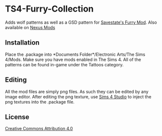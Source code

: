 # TS4-Furry-Collection
Adds wolf patterns as well as a GSD pattern for [Savestate's Furry Mod](http://www.savestatecomic.com/dlc/).
Also available on [Nexus Mods](https://www.nexusmods.com/thesims4/mods/1181)

## Installation
Place the .package into \*Documents Folder\*/Electronic Arts/The Sims 4/Mods. Make sure you have mods enabled in The Sims 4. All of the patterns can be found in-game under the Tattoos category.

## Editing
All the mod files are simply png files. As such they can be edited by any image editor. After editing the png texture, use [Sims 4 Studio](https://sims4studio.com/board/31/downloading-installing-sims-4-studio) to inject the png textures into the .package file.

## License
[Creative Commons Attribution 4.0](https://choosealicense.com/licenses/cc-by-4.0/)
